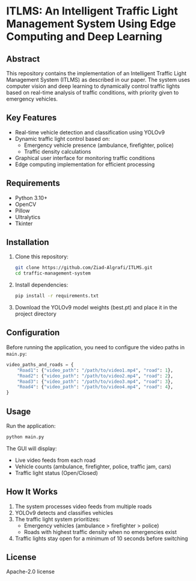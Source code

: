 # ITLMS: An Intelligent Traffic Light Management System Using Edge Computing and Deep Learning

## Abstract

This repository contains the implementation of an Intelligent Traffic Light Management System (ITLMS) as described in our paper. The system uses computer vision and deep learning to dynamically control traffic lights based on real-time analysis of traffic conditions, with priority given to emergency vehicles.

## Key Features

- Real-time vehicle detection and classification using YOLOv9
- Dynamic traffic light control based on:
  - Emergency vehicle presence (ambulance, firefighter, police)
  - Traffic density calculations
- Graphical user interface for monitoring traffic conditions
- Edge computing implementation for efficient processing

## Requirements
- Python 3.10+
- OpenCV
- Pillow
- Ultralytics
- Tkinter

## Installation
1. Clone this repository:
   ```bash
   git clone https://github.com/Ziad-Algrafi/ITLMS.git
   cd traffic-management-system
   ```

2. Install dependencies:
   ```bash
   pip install -r requirements.txt
   ```

3. Download the YOLOv9 model weights (best.pt) and place it in the project directory

## Configuration
Before running the application, you need to configure the video paths in `main.py`:
```python
video_paths_and_roads = {
    "Road1": {"video_path": "/path/to/video1.mp4", "road": 1},
    "Road2": {"video_path": "/path/to/video2.mp4", "road": 2},
    "Road3": {"video_path": "/path/to/video3.mp4", "road": 3},
    "Road4": {"video_path": "/path/to/video4.mp4", "road": 4},
}
```

## Usage
Run the application:
```bash
python main.py
```

The GUI will display:
- Live video feeds from each road
- Vehicle counts (ambulance, firefighter, police, traffic jam, cars)
- Traffic light status (Open/Closed)

## How It Works
1. The system processes video feeds from multiple roads
2. YOLOv9 detects and classifies vehicles
3. The traffic light system prioritizes:
   - Emergency vehicles (ambulance > firefighter > police)
   - Roads with highest traffic density when no emergencies exist
4. Traffic lights stay open for a minimum of 10 seconds before switching


## License

Apache-2.0 license
